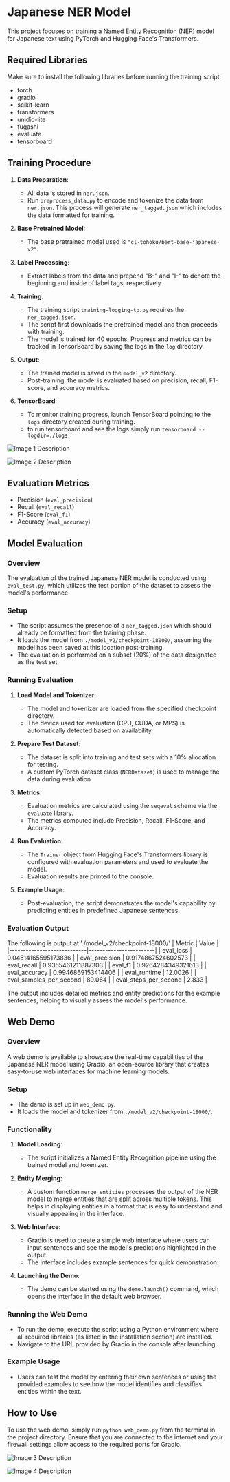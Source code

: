 # Japanese NER Model

This project focuses on training a Named Entity Recognition (NER) model for Japanese text using PyTorch and Hugging Face's Transformers.

## Required Libraries

Make sure to install the following libraries before running the training script:

- torch
- gradio
- scikit-learn
- transformers
- unidic-lite
- fugashi
- evaluate
- tensorboard

## Training Procedure

1. **Data Preparation**:
   - All data is stored in `ner.json`.
   - Run `preprocess_data.py` to encode and tokenize the data from `ner.json`. This process will generate `ner_tagged.json` which includes the data formatted for training.

2. **Base Pretrained Model**:
   - The base pretrained model used is `"cl-tohoku/bert-base-japanese-v2"`.

3. **Label Processing**:
   - Extract labels from the data and prepend "B-" and "I-" to denote the beginning and inside of label tags, respectively.

4. **Training**:
   - The training script `training-logging-tb.py` requires the `ner_tagged.json`.
   - The script first downloads the pretrained model and then proceeds with training.
   - The model is trained for 40 epochs. Progress and metrics can be tracked in TensorBoard by saving the logs in the `log` directory.

5. **Output**:
   - The trained model is saved in the `model_v2` directory.
   - Post-training, the model is evaluated based on precision, recall, F1-score, and accuracy metrics.

6. **TensorBoard**:
   - To monitor training progress, launch TensorBoard pointing to the `logs` directory created during training.
   - to run tensorboard and see the logs simply run
        `tensorboard --logdir=./logs`
    
![Image 1 Description](images/trainingloss.png "Image 1 Title")

![Image 2 Description](images/eval.png "Image 2 Title")
    <!-- ![Example Image](images/eval.png) -->
## Evaluation Metrics

- Precision (`eval_precision`)
- Recall (`eval_recall`)
- F1-Score (`eval_f1`)
- Accuracy (`eval_accuracy`)

## Model Evaluation

### Overview
The evaluation of the trained Japanese NER model is conducted using `eval_test.py`, which utilizes the test portion of the dataset to assess the model's performance.

### Setup
- The script assumes the presence of a `ner_tagged.json` which should already be formatted from the training phase.
- It loads the model from `./model_v2/checkpoint-18000/`, assuming the model has been saved at this location post-training.
- The evaluation is performed on a subset (20%) of the data designated as the test set.

### Running Evaluation
1. **Load Model and Tokenizer**:
   - The model and tokenizer are loaded from the specified checkpoint directory.
   - The device used for evaluation (CPU, CUDA, or MPS) is automatically detected based on availability.

2. **Prepare Test Dataset**:
   - The dataset is split into training and test sets with a 10% allocation for testing.
   - A custom PyTorch dataset class (`NERDataset`) is used to manage the data during evaluation.

3. **Metrics**:
   - Evaluation metrics are calculated using the `seqeval` scheme via the `evaluate` library.
   - The metrics computed include Precision, Recall, F1-Score, and Accuracy.

4. **Run Evaluation**:
   - The `Trainer` object from Hugging Face's Transformers library is configured with evaluation parameters and used to evaluate the model.
   - Evaluation results are printed to the console.

5. **Example Usage**:
   - Post-evaluation, the script demonstrates the model's capability by predicting entities in predefined Japanese sentences.

### Evaluation Output

The following is output at './model_v2/checkpoint-18000/'
| Metric                     | Value                  |
|----------------------------|------------------------|
| eval_loss                  | 0.04514165595173836    |
| eval_precision             | 0.9174867524602573     |
| eval_recall                | 0.9355461211887303     |
| eval_f1                    | 0.9264284349321613     |
| eval_accuracy              | 0.9946869153414406     |
| eval_runtime               | 12.0026                |
| eval_samples_per_second    | 89.064                 |
| eval_steps_per_second      | 2.833                  |

The output includes detailed metrics and entity predictions for the example sentences, helping to visually assess the model's performance.

## Web Demo

### Overview
A web demo is available to showcase the real-time capabilities of the Japanese NER model using Gradio, an open-source library that creates easy-to-use web interfaces for machine learning models.

### Setup
- The demo is set up in `web_demo.py`.
- It loads the model and tokenizer from `./model_v2/checkpoint-18000/`.

### Functionality
1. **Model Loading**:
   - The script initializes a Named Entity Recognition pipeline using the trained model and tokenizer.

2. **Entity Merging**:
   - A custom function `merge_entities` processes the output of the NER model to merge entities that are split across multiple tokens. This helps in displaying entities in a format that is easy to understand and visually appealing in the interface.

3. **Web Interface**:
   - Gradio is used to create a simple web interface where users can input sentences and see the model's predictions highlighted in the output.
   - The interface includes example sentences for quick demonstration.

4. **Launching the Demo**:
   - The demo can be started using the `demo.launch()` command, which opens the interface in the default web browser.

### Running the Web Demo
- To run the demo, execute the script using a Python environment where all required libraries (as listed in the installation section) are installed.
- Navigate to the URL provided by Gradio in the console after launching.

### Example Usage
- Users can test the model by entering their own sentences or using the provided examples to see how the model identifies and classifies entities within the text.

## How to Use
To use the web demo, simply run `python web_demo.py` from the terminal in the project directory. Ensure that you are connected to the internet and your firewall settings allow access to the required ports for Gradio.

![Image 3 Description](images/ex1.png "Image 3 Title")

![Image 4 Description](images/ex2.png "Image 4 Title")


